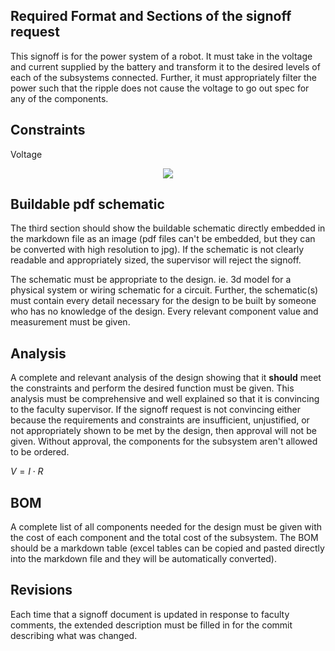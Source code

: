 ## Required Format and Sections of the signoff request

This signoff is for the power system of a robot. It must take in the voltage and current supplied by the battery and transform it to the desired levels of each of the subsystems connected. Further, it must appropriately filter the power such that the ripple does not cause the voltage to go out spec for any of the components.


## Constraints

Voltage 



<p align="center">
<img src="https://i.stack.imgur.com/WK2zg.png">
</p>


## Buildable pdf schematic 

The third section should show the buildable schematic directly embedded in the markdown file as an image (pdf files can't be embedded, but they can be converted with high resolution to jpg). If the schematic is not clearly readable and appropriately sized, the supervisor will reject the signoff. 

The schematic must be appropriate to the design. ie. 3d model for a physical system or wiring schematic for a circuit. Further, the schematic(s) must contain every detail necessary for the design to be built by someone who has no knowledge of the design. Every relevant component value and measurement must be given.

## Analysis

A complete and relevant analysis of the design showing that it **should** meet the constraints and perform the desired function must be given. This analysis must be comprehensive and well explained so that it is convincing to the faculty supervisor. If the signoff request is not convincing either because the requirements and constraints are insufficient, unjustified, or not appropriately shown to be met by the design, then approval will not be given. Without approval, the components for the subsystem aren't allowed to be ordered. 

$V=I \cdot R$

## BOM

A complete list of all components needed for the design must be given with the cost of each component and the total cost of the subsystem. The BOM should be a markdown table (excel tables can be copied and pasted directly into the markdown file and they will be automatically converted).

## Revisions

Each time that a signoff document is updated in response to faculty comments, the extended description must be filled in for the commit describing what was changed. 
